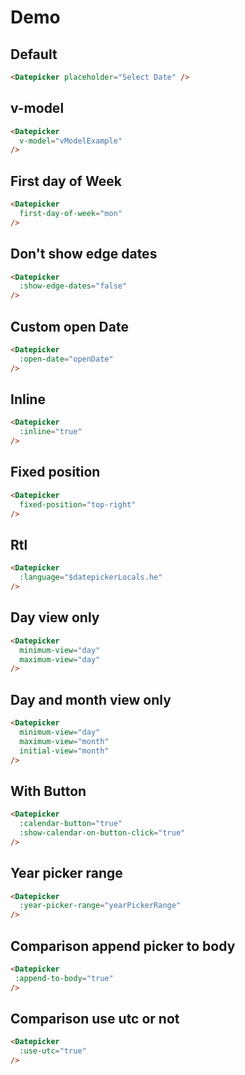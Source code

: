 # Demo

## Default
<ClientOnly>
  <Datepicker placeholder="Select Date" :append-to-body="true"/>
</ClientOnly>

```html
<Datepicker placeholder="Select Date" />
```

## v-model
<ClientOnly>
  <Datepicker-VModel/>
</ClientOnly>

```html
<Datepicker
  v-model="vModelExample"
/>
```


## First day of Week
<ClientOnly>
  <Datepicker
    placeholder="Select Date"
    first-day-of-week="mon"
  />
</ClientOnly>

```html
<Datepicker
  first-day-of-week="mon"
/>
```

## Don't show edge dates
<ClientOnly>
  <Datepicker
    placeholder="Select Date"
    :show-edge-dates="false"
  />
</ClientOnly>

```html
<Datepicker
  :show-edge-dates="false"
/>
```


## Custom open Date
<ClientOnly>
  <Datepicker-OpenDate/>
</ClientOnly>

```html
<Datepicker
  :open-date="openDate"
/>
```


## Inline
<ClientOnly>
  <Datepicker
    placeholder="Select Date"
    :inline="true"
  />
</ClientOnly>

```html
<Datepicker
  :inline="true"
/>
```

## Fixed position
<ClientOnly>
  <Datepicker
    placeholder="Select Date"
    fixed-position="top-right"
  />
</ClientOnly>

```html
<Datepicker
  fixed-position="top-right"
/>
```


## Rtl
<ClientOnly>
  <Datepicker
    :language="$datepickerLocals.he"
  />
</ClientOnly>

```html
<Datepicker
  :language="$datepickerLocals.he"
/>
```


## Day view only
<ClientOnly>
  <Datepicker
    minimum-view="day"
    maximum-view="day"
  />
</ClientOnly>

```html
<Datepicker
  minimum-view="day"
  maximum-view="day"
/>
```


## Day and month view only
<ClientOnly>
  <Datepicker
    minimum-view="day"
    maximum-view="month"
    initial-view="month"
  />
</ClientOnly>

```html
<Datepicker
  minimum-view="day"
  maximum-view="month"
  initial-view="month"
/>
```


## With Button
<ClientOnly>
  <Datepicker
    :calendar-button="true"
    :show-calendar-on-button-click="true"
  />
</ClientOnly>

```html
<Datepicker
  :calendar-button="true"
  :show-calendar-on-button-click="true"
/>
```


## Year picker range
<ClientOnly>
  <Datepicker-YearPickerRange/>
</ClientOnly>

```html
<Datepicker
  :year-picker-range="yearPickerRange"
/>
```


## Comparison append picker to body
<ClientOnly>
  <Datepicker-AppendToBody/>
</ClientOnly>

```html
<Datepicker
 :append-to-body="true"
/>
```

## Comparison use utc or not
<ClientOnly>
  <Datepicker-UseUtc/>
</ClientOnly>

```html
<Datepicker
  :use-utc="true"
/>
```

<style>
@import '../../dist/Datepicker.css';
input, select {
  padding: .75em .5em;
  font-size: 100%;
  border: 1px solid #cccccc;
  width: 100%;
  box-sizing: border-box;
}
pre {
  color: #ffffff;
}
.settings {
  margin: 2em 0;
  background: #eeeeee;
}
</style>
